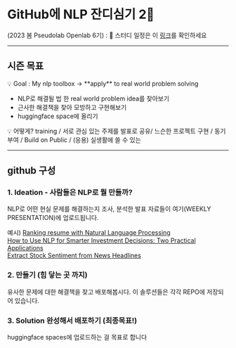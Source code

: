 
# GitHub에 NLP 잔디심기 2👋   

(2023 봄 Pseudolab Openlab 6기) : 🔭 스터디 일정은 이 [링크](https://pseudo-lab.com/NLP-2-c5158177879c4bcab6e4106c053b44f5
)를 확인하세요   


---

## 시즌 목표

<aside>
💡 Goal : My nlp toolbox → **apply** to real world problem solving

</aside>

- NLP로 해결될 법 한 real world problem idea를 찾아보기
- 근사한 해결책을 찾아 모방하고 구현해보기 
- huggingface space에 올리기 

<aside>
💡 어떻게? training / 서로 관심 있는 주제를 발표로 공유/ 느슨한 프로젝트 구현 / 동기부여 / Build on Public / (응용) 실생활에 쓸 수 있는
</aside>

---
## github 구성

### 1. Ideation - 사람들은 NLP로 뭘 만들까?

NLP로 어떤 현실 문제를 해결하는지 조사, 분석한 발표 자료들이 여기(WEEKLY PRESENTATION)에 업로드됩니다. 

예시)
[Ranking resume with Natural Language Processing](https://medium.com/@cheikhgueyewane_38422/ranking-resume-with-natural-language-processing-8c4ce7dbda55)  
[How to Use NLP for Smarter Investment Decisions: Two Practical Applications](https://medium.datadriveninvestor.com/how-to-use-nlp-for-smarter-investment-decisions-two-practical-applications-514e9db528c9)   
[Extract Stock Sentiment from News Headlines](https://app.datacamp.com/learn/projects/611)  

### 2. 만들기 (힘 닿는 곳 까지)   

유사한 문제에 대한 해결책을 찾고 배포해봅시다. 이 솔루션들은 각각 REPO에 저장되어 있습니다. 

### 3. Solution 완성해서  배포하기 (최종목표!)    

huggingface spaces에 업로드하는 걸 목표로 합니다 

